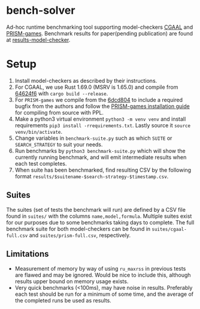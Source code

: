 # bench-solver
Ad-hoc runtime benchmarking tool supporting model-checkers [CGAAL](https://github.com/d702e20/CGAAL/) and [PRISM-games](https://github.com/prismmodelchecker/prism-games).
Benchmark results for paper(pending publication) are found at [results-model-checker](https://github.com/d702e20/results-model-checker).

# Setup
1. Install model-checkers as described by their instructions. 
  1. For CGAAL, we use Rust 1.69.0 (MSRV is 1.65.0) and compile from [64624f6](https://github.com/d702e20/CGAAL/tree/64624f687d0d3684a28ebe28375713008e8515ea) with `cargo build --release`. 
  1. For `PRISM-games` we compile from the [6dcd804](https://github.com/prismmodelchecker/prism-games/tree/6dcd804e26c4d8c0f37d1512f92a79abf455e839) to include a required bugfix from the authors and follow the [PRISM-games installation guide](http://www.prismmodelchecker.org/games/installation.php) for compiling from source with PPL.
1. Make a python3 virtual environment `python3 -m venv venv` and install requirements `pip3 install -rrequirements.txt`. Lastly source it `source venv/bin/activate`.
1. Change variables in `benchmark-suite.py` such as which `SUITE` or `SEARCH_STRATEGY` to suit your needs.
1. Run benchmarks by `python3 benchmark-suite.py` which will show the currently running benchmark, and will emit intermediate results when each test completes.
1. When suite has been benchmarked, find resulting CSV by the following format `results/$suitename-$search-strategy-$timestamp.csv`.

## Suites
The suites (set of tests the benchmark will run) are defined by a CSV file found in `suites/` with the columns `name,model,formula`.
Multiple suites exist for our purposes due to some benchmarks taking days to complete. The full benchmark suite for both model-checkers can be found in `suites/cgaal-full.csv` and `suites/prism-full.csv`, respectively.

## Limitations
- Measurement of memory by way of using `ru_maxrss` in previous tests are flawed and may be ignored. Would be nice to include this, although results upper bound on memory usage exists.
- Very quick benchmarks (<100ms), may have noise in results. Preferably each test should be run for a minimum of some time, and the average of the completed runs be used as results.


